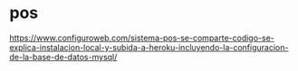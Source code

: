 # pos
https://www.configuroweb.com/sistema-pos-se-comparte-codigo-se-explica-instalacion-local-y-subida-a-heroku-incluyendo-la-configuracion-de-la-base-de-datos-mysql/
